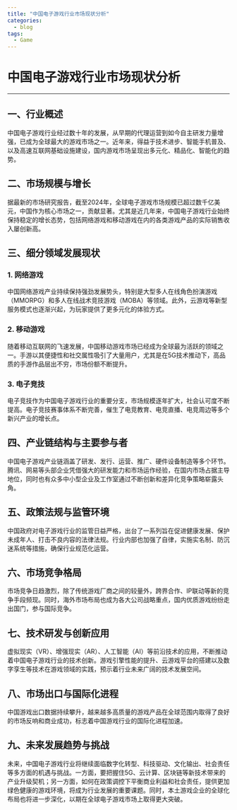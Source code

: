 ```yaml
---
title: "中国电子游戏行业市场现状分析"
categories:
  - blog
tags:
  - Game
---
```


# 中国电子游戏行业市场现状分析

<!-- tocstop -->

---

## 一、行业概述

中国电子游戏行业经过数十年的发展，从早期的代理运营到如今自主研发力量增强，已成为全球最大的游戏市场之一。近年来，得益于技术进步、智能手机普及、以及高速互联网基础设施建设，国内游戏市场呈现出多元化、精品化、智能化的趋势。

## 二、市场规模与增长

据最新的市场研究报告，截至2024年，全球电子游戏市场规模已超过数千亿美元，中国作为核心市场之一，贡献显著。尤其是近几年来，中国电子游戏行业始终保持稳定的增长态势，包括网络游戏和移动游戏在内的各类游戏产品的实际销售收入屡创新高。

## 三、细分领域发展现状

### 1. 网络游戏

中国网络游戏产业持续保持强劲发展势头，特别是大型多人在线角色扮演游戏（MMORPG）和多人在线战术竞技游戏（MOBA）等领域。此外，云游戏等新型服务模式也逐渐兴起，为玩家提供了更多元化的体验方式。

### 2. 移动游戏

随着移动互联网的飞速发展，中国移动游戏市场已经成为全球最为活跃的领域之一。手游以其便捷性和社交属性吸引了大量用户，尤其是在5G技术推动下，高品质的手游作品层出不穷，市场份额不断提升。

### 3. 电子竞技

电子竞技作为中国电子游戏行业的重要分支，市场规模逐年扩大，社会认可度不断提高。电子竞技赛事体系不断完善，催生了电竞教育、电竞直播、电竞周边等多个新兴产业的增长点。

## 四、产业链结构与主要参与者

中国电子游戏产业链涵盖了研发、发行、运营、推广、硬件设备制造等多个环节。腾讯、网易等头部企业凭借强大的研发能力和市场运作经验，在国内市场占据主导地位，同时也有众多中小型企业及工作室通过不断创新和差异化竞争策略崭露头角。

## 五、政策法规与监管环境

中国政府对电子游戏行业的监管日益严格，出台了一系列旨在促进健康发展、保护未成年人、打击不良内容的法律法规。行业内部也加强了自律，实施实名制、防沉迷系统等措施，确保行业规范化运营。

## 六、市场竞争格局

市场竞争日趋激烈，除了传统游戏厂商之间的较量外，跨界合作、IP联动等新的竞争手段频现。同时，海外市场布局也成为各大公司战略重点，国内优质游戏纷纷走出国门，参与国际竞争。

## 七、技术研发与创新应用

虚拟现实（VR）、增强现实（AR）、人工智能（AI）等前沿技术的应用，不断推动着中国电子游戏行业的技术创新。游戏引擎性能的提升、云游戏平台的搭建以及数字孪生等技术在游戏领域的实践，预示着行业未来广阔的技术发展空间。

## 八、市场出口与国际化进程

中国游戏出口数据持续攀升，越来越多高质量的游戏产品在全球范围内取得了良好的市场反响和商业成功，标志着中国游戏行业的国际化进程加速。

## 九、未来发展趋势与挑战

未来，中国电子游戏行业将继续面临数字化转型、科技驱动、文化输出、社会责任等多方面的机遇与挑战。一方面，要把握住5G、云计算、区块链等新技术带来的产业升级契机；另一方面，如何在政策调控下平衡商业利益和社会责任，提供更加绿色健康的游戏环境，将成为行业发展的重要课题。同时，本土游戏企业的全球化布局也将进一步深化，以期在全球电子游戏市场上取得更大突破。
